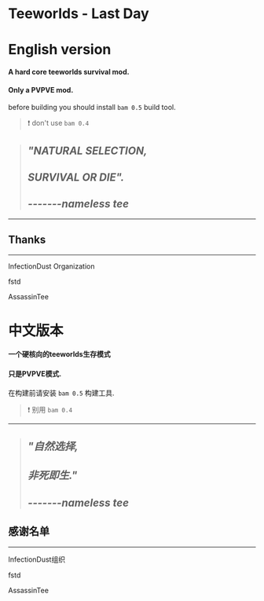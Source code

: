 Teeworlds - Last Day
=========

English version
=========

#### A hard core teeworlds survival mod.

#### Only a PVPVE mod.

before building you should install `bam 0.5` build tool.

> :exclamation: don't use `bam 0.4`

> ## _"NATURAL SELECTION,_
> ## _SURVIVAL OR DIE"._
> ## _-------nameless tee_
***

## Thanks
***
InfectionDust Organization

fstd

AssassinTee

中文版本
=========

#### 一个硬核向的teeworlds生存模式

#### 只是PVPVE模式.

在构建前请安装 `bam 0.5` 构建工具.

> :exclamation: 别用 `bam 0.4`

***

> ## _"自然选择,_
> ## _非死即生."_
> ## _-------nameless tee_

## 感谢名单
***
InfectionDust组织

fstd

AssassinTee